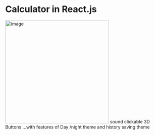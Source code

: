 # Calculator in React.js

<img width="328" alt="image" src="https://github.com/riyagoyal666/calculator/assets/98308048/dd548192-c2e9-4fbf-91a1-c87d6b202a2b">
sound clickable 3D Buttons ...with features of Day /night theme and history saving theme


